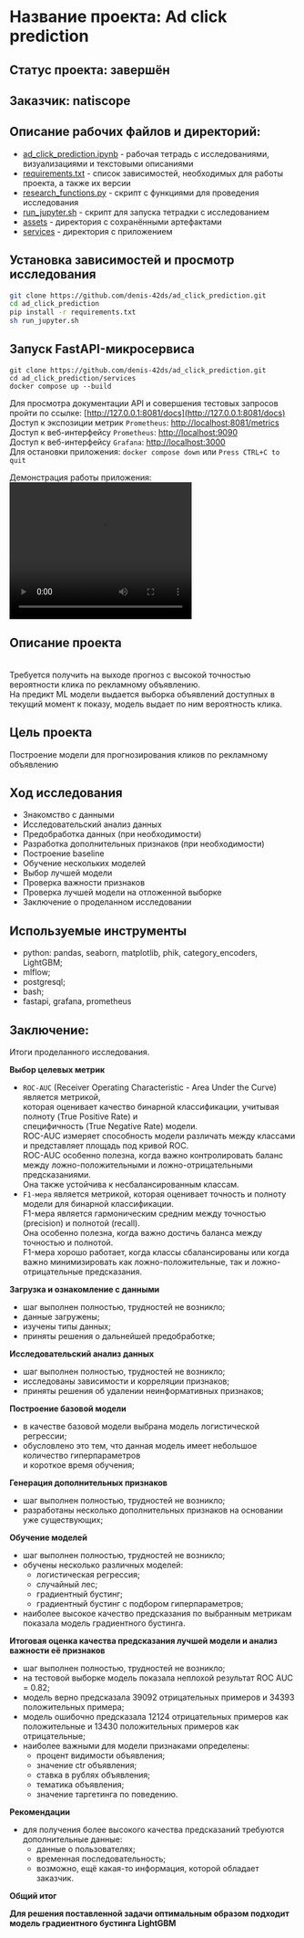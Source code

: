 # Название проекта: Ad click prediction

## Статус проекта: завершён

## Заказчик: natiscope

## Описание рабочих файлов и директорий:
- [ad_click_prediction.ipynb](https://github.com/denis-42ds/ad_click_prediction/blob/development/ad_click_prediction.ipynb) - рабочая тетрадь с исследованиями, визуализациями и текстовыми описаниями
- [requirements.txt](https://github.com/denis-42ds/ad_click_prediction/blob/development/requirements.txt) - список зависимостей, необходимых для работы проекта, а также их версии
- [research_functions.py](https://github.com/denis-42ds/ad_click_prediction/blob/development/research_functions.py) - скрипт с функциями для проведения исследования
- [run_jupyter.sh](https://github.com/denis-42ds/ad_click_prediction/blob/development/run_jupyter.sh) - скрипт для запуска тетрадки с исследованием
- [assets](https://github.com/denis-42ds/ad_click_prediction/tree/development/assets) - директория с сохранёнными артефактами
- [services](https://github.com/denis-42ds/ad_click_prediction/tree/development/services) - директория с приложением

## Установка зависимостей и просмотр исследования
```Bash
git clone https://github.com/denis-42ds/ad_click_prediction.git
cd ad_click_prediction
pip install -r requirements.txt
sh run_jupyter.sh
```

## Запуск FastAPI-микросервиса

```
git clone https://github.com/denis-42ds/ad_click_prediction.git
cd ad_click_prediction/services
docker compose up --build
```

Для просмотра документации API и совершения тестовых запросов пройти по ссылке: [http://127.0.0.1:8081/docs](http://127.0.0.1:8081/docs)
<br>Доступ к экспозиции метрик `Prometheus`: [http://localhost:8081/metrics](http://localhost:8081/metrics)
<br>Доступ к веб-интерфейсу `Prometheus`: [http://localhost:9090](http://localhost:9090)
<br>Доступ к веб-интерфейсу `Grafana`: [http://localhost:3000](http://localhost:3000)
<br>Для остановки приложения: ```docker compose down``` или `Press CTRL+C to quit`

Демонстрация работы приложения:
<video width="320" height="240" controls>
  <source src="assets/runapp.webm" type="video/webm">
  <source src="assets/runapp.mp4" type="video/mp4">
  <source src="assets/runapp.ogv" type="video/ogg">
  Your browser does not support the video tag.
</video>

## Описание проекта
<br>Требуется получить на выходе прогноз с высокой точностью вероятности клика по рекламному объявлению.
<br>На предикт ML модели выдается выборка объявлений доступных в текущий момент к показу, модель выдает по ним вероятность клика.

## Цель проекта
Построение модели для прогнозирования кликов по рекламному объявлению
	
## Ход исследования
- Знакомство с данными
- Исследовательский анализ данных
- Предобработка данных (при необходимости)
- Разработка дополнительных признаков (при необходимости)
- Построение baseline
- Обучение нескольких моделей
- Выбор лучшей модели
- Проверка важности признаков
- Проверка лучшей модели на отложенной выборке
- Заключение о проделанном исследовании

## Используемые инструменты
- python: pandas, seaborn, matplotlib, phik, category_encoders, LightGBM;
- mlflow;
- postgresql;
- bash;
- fastapi, grafana, prometheus

## Заключение:

Итоги проделанного исследования.

**Выбор целевых метрик**

- `ROC-AUC` (Receiver Operating Characteristic - Area Under the Curve) является метрикой,
  <br>которая оценивает качество бинарной классификации, учитывая полноту (True Positive Rate) и
  <br>специфичность (True Negative Rate) модели.
  <br>ROC-AUC измеряет способность модели различать между классами и представляет площадь под кривой ROC.
  <br>ROC-AUC особенно полезна, когда важно контролировать баланс между ложно-положительными и ложно-отрицательными предсказаниями.
  <br>Она также устойчива к несбалансированным классам.
- `F1-мера` является метрикой, которая оценивает точность и полноту модели для бинарной классификации.
  <br>F1-мера является гармоническим средним между точностью (precision) и полнотой (recall).
  <br>Она особенно полезна, когда важно достичь баланса между точностью и полнотой.
  <br>F1-мера хорошо работает, когда классы сбалансированы или когда важно минимизировать как ложно-положительные, так и ложно-отрицательные предсказания.

**Загрузка и ознакомление с данными**

- шаг выполнен полностью, трудностей не возникло;
- данные загружены;
- изучены типы данных;
- приняты решения о дальнейшей предобработке;

**Исследовательский анализ данных**

- шаг выполнен полностью, трудностей не возникло;
- исследованы зависимости и корреляции признаков;
- приняты решения об удалении неинформативных признаков;

**Построение базовой модели**

- в качестве базовой модели выбрана модель логистической регрессии;
- обусловлено это тем, что данная модель имеет небольшое количество гиперпараметров
  <br>и короткое время обучения;

**Генерация дополнительных признаков**

- шаг выполнен полностью, трудностей не возникло;
- разработаны несколько дополнительных признаков на основании уже существующих;

**Обучение моделей**

- шаг выполнен полностью, трудностей не возникло;
- обучены несколько различных моделей:
  - логистическая регрессия;
  - случайный лес;
  - градиентный бустинг;
  - градиентный бустинг с подбором гиперпараметров;
- наиболее высокое качество предсказания по выбранным метрикам показала модель градиентного бустинга.

**Итоговая оценка качества предсказания лучшей модели и анализ важности её признаков**

- шаг выполнен полностью, трудностей не возникло;
- на тестовой выборке модель показала неплохой результат ROC AUC = 0.82;
- модель верно предсказала 39092 отрицательных примеров и 34393 положительных примера;
- модель ошибочно предсказала 12124 отрицательных примеров как положительные и 13430 положительных примеров как отрицательные;
- наиболее важными для модели признаками определены:
  - процент видимости объявления;
  - значение ctr объявления;
  - ставка в рублях объявления;
  - тематика объявления;
  - значение таргетинга по поведению.

**Рекомендации**

- для получения более высокого качества предсказаний требуются дополнительные данные:
  - данные о пользователях;
  - временная последовательность;
  - возможно, ещё какая-то информация, которой обладает заказчик.

**Общий итог**

**Для решения поставленной задачи оптимальным образом подходит модель градиентного бустинга LightGBM**
